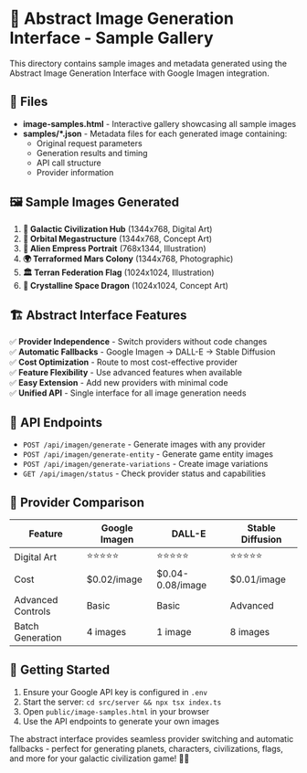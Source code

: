 # 🎨 Abstract Image Generation Interface - Sample Gallery

This directory contains sample images and metadata generated using the Abstract Image Generation Interface with Google Imagen integration.

## 📁 Files

- **image-samples.html** - Interactive gallery showcasing all sample images
- **samples/*.json** - Metadata files for each generated image containing:
  - Original request parameters
  - Generation results and timing
  - API call structure
  - Provider information

## 🖼️ Sample Images Generated

1. **🌌 Galactic Civilization Hub** (1344x768, Digital Art)
2. **🚀 Orbital Megastructure** (1344x768, Concept Art)  
3. **👑 Alien Empress Portrait** (768x1344, Illustration)
4. **🌍 Terraformed Mars Colony** (1344x768, Photographic)
5. **🏛️ Terran Federation Flag** (1024x1024, Illustration)
6. **🐉 Crystalline Space Dragon** (1024x1024, Concept Art)

## 🏗️ Abstract Interface Features

✅ **Provider Independence** - Switch providers without code changes  
✅ **Automatic Fallbacks** - Google Imagen → DALL-E → Stable Diffusion  
✅ **Cost Optimization** - Route to most cost-effective provider  
✅ **Feature Flexibility** - Use advanced features when available  
✅ **Easy Extension** - Add new providers with minimal code  
✅ **Unified API** - Single interface for all image generation needs  

## 📡 API Endpoints

- `POST /api/imagen/generate` - Generate images with any provider
- `POST /api/imagen/generate-entity` - Generate game entity images
- `POST /api/imagen/generate-variations` - Create image variations
- `GET /api/imagen/status` - Check provider status and capabilities

## 🎯 Provider Comparison

| Feature | Google Imagen | DALL-E | Stable Diffusion |
|---------|---------------|--------|------------------|
| Digital Art | ⭐⭐⭐⭐⭐ | ⭐⭐⭐⭐⭐ | ⭐⭐⭐⭐⭐ |
| Cost | $0.02/image | $0.04-0.08/image | $0.01/image |
| Advanced Controls | Basic | Basic | Advanced |
| Batch Generation | 4 images | 1 image | 8 images |

## 🚀 Getting Started

1. Ensure your Google API key is configured in `.env`
2. Start the server: `cd src/server && npx tsx index.ts`
3. Open `public/image-samples.html` in your browser
4. Use the API endpoints to generate your own images

The abstract interface provides seamless provider switching and automatic fallbacks - perfect for generating planets, characters, civilizations, flags, and more for your galactic civilization game! 🌌✨
